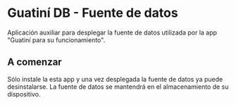 # Guatiní DB - Fuente de datos

Aplicación auxiliar para desplegar la fuente de datos utilizada por la app "Guatiní para su funcionamiento".

## A comenzar

Sólo instale la esta app y una vez desplegada la fuente de datos ya puede desinstalarse. La fuente de datos se mantendrá en el almacenamiento de su dispositivo.
